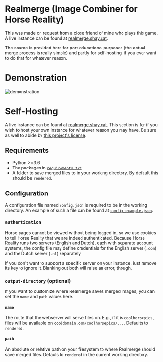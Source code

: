 # Realmerge (Image Combiner for Horse Reality)

This was made on request from a close friend of mine who plays this game. A live instance can be found at [realmerge.shay.cat](https://realmerge.shay.cat).

The source is provided here for part educational purposes (the actual merge process is really simple) and partly for self-hosting, if you ever want to do that for whatever reason.

# Demonstration

![demonstration]()

# Self-Hosting

A live instance can be found at [realmerge.shay.cat](https://realmerge.shay.cat). This section is for if you wish to host your own instance for whatever reason you may have. Be sure as well to abide by [this project's license](https://github.com/shayypy/realmerge/blob/main/LICENSE).

## Requirements

* Python >=3.6
* The packages in [`requirements.txt`](https://github.com/shayypy/realmerge/blob/main/requirements.txt)
* A folder to save merged files to in your working directory. By default this should be `rendered`.

## Configuration

A configuration file named `config.json` is required to be in the working directory. An example of such a file can be found at [`config-example.json`](https://github.com/shayypy/realmerge/blob/main/config-example.json).

### `authentication`

Horse pages cannot be viewed without being logged in, so we use cookies to tell Horse Reality that we are indeed authenticated. Because Horse Reality runs two servers (English and Dutch), each with separate account systems, the config file may define credentials for the English server (`.com`) and the Dutch server (`.nl`) separately.

If you don't want to support a specific server on your instance, just remove its key to ignore it. Blanking out both will raise an error, though.

### `output-directory` (optional)

If you want to customize where Realmerge saves merged images, you can set the `name` and `path` values here.

#### `name`

The route that the webserver will serve files on. E.g., if it is `coolhorsepics`, files will be available on `cooldomain.com/coolhorsepics/...`. Defaults to `rendered`.

#### `path`

An absolute or relative path on your filesystem to where Realmerge should save merged files. Defauls to `rendered` in the current working directory.
